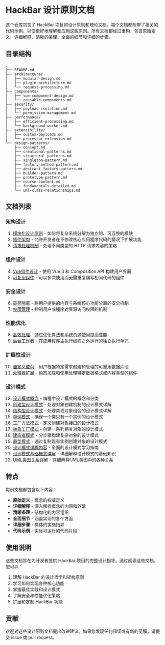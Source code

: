 # HackBar 设计原则文档

这个仓库包含了 HackBar 项目的设计原则和理论文档，每个文档都附带了相关的代码示例，以便更好地理解和应用这些原则。所有文档都经过重构，包含原始定义、详细解释、清晰的条理、全面的细节和详细的步骤。

## 目录结构

```
.
├── README.md
├── architecture/
│   ├── modular-design.md
│   ├── plugin-architecture.md
│   └── request-processing.md
├── components/
│   ├── vue-component-design.md
│   └── reusable-components.md
├── security/
│   ├── payload-isolation.md
│   └── permission-management.md
├── performance/
│   ├── efficient-processing.md
│   └── background-worker.md
├── extensibility/
│   ├── custom-payloads.md
│   └── processor-extension.md
└── design-patterns/
    ├── concept.md
    ├── creational-patterns.md
    ├── structural-patterns.md
    ├── singleton-pattern.md
    ├── factory-method-pattern.md
    ├── abstract-factory-pattern.md
    ├── builder-pattern.md
    ├── prototype-pattern.md
    ├── course-content.md
    ├── fundamentals-detailed.md
    └── uml-class-relationships.md
```

## 文档列表

### 架构设计
1. [模块化设计原则](./architecture/modular-design.md) - 如何将复杂系统分解为独立的、可互换的模块
2. [插件架构](./architecture/plugin-architecture.md) - 允许开发者在不修改核心应用程序代码的情况下扩展功能
3. [请求处理机制](./architecture/request-processing.md) - 处理不同类型的 HTTP 请求内容的策略

### 组件设计
4. [Vue组件设计](./components/vue-component-design.md) - 使用 Vue 3 和 Composition API 构建用户界面
5. [可复用组件](./components/reusable-components.md) - 可以多次使用而无需重复编写相同代码的组件

### 安全设计
6. [载荷隔离](./security/payload-isolation.md) - 将用户提供的内容与系统核心功能分离的安全机制
7. [权限管理](./security/permission-management.md) - 控制用户或程序对资源访问权限的机制

### 性能优化
8. [高效处理](./performance/efficient-processing.md) - 通过优化算法和系统资源使用提高性能
9. [后台工作者](./performance/background-worker.md) - 在应用程序主执行线程之外运行的独立执行单元

### 扩展性设计
10. [自定义载荷](./extensibility/custom-payloads.md) - 用户根据特定需求创建和管理的可重用数据片段
11. [处理器扩展](./extensibility/processor-extension.md) - 动态加载和使用处理特定数据格式或内容类型的组件

### 设计模式
12. [设计模式概念](./design-patterns/concept.md) - 编程中设计模式的概念和分类
13. [创建型设计模式](./design-patterns/creational-patterns.md) - 处理对象创建机制的设计模式详解
14. [结构型设计模式](./design-patterns/structural-patterns.md) - 处理类或对象组合的设计模式详解
15. [单例模式](./design-patterns/singleton-pattern.md) - 确保一个类只有一个实例的设计模式
16. [工厂方法模式](./design-patterns/factory-method-pattern.md) - 定义创建对象接口的设计模式
17. [抽象工厂模式](./design-patterns/abstract-factory-pattern.md) - 创建一系列相关对象的设计模式
18. [建造者模式](./design-patterns/builder-pattern.md) - 分步骤构建复杂对象的设计模式
19. [原型模式](./design-patterns/prototype-pattern.md) - 通过复制现有实例创建对象的设计模式
20. [设计模式课程内容](./design-patterns/course-content.md) - 全面的设计模式学习指南
21. [设计模式基础概念详解](./design-patterns/fundamentals-detailed.md) - 详细解释设计模式的基础知识
22. [UML类图关系详解](./design-patterns/uml-class-relationships.md) - 详细解释UML类图中的各种关系

## 特点

每份文档都包含以下内容：

- **原始定义** - 概念的权威定义
- **详细解释** - 深入解析概念的内涵和外延
- **清晰条理** - 结构化的内容组织
- **全面细节** - 涵盖实现的各个方面
- **详细步骤** - 具体的实施指导
- **代码示例** - 实际可运行的代码片段

## 使用说明

这些文档旨在为开发者提供 HackBar 项目的完整设计指导。通过阅读这些文档，您可以：

1. 理解 HackBar 的设计哲学和架构原则
2. 学习如何实现各种核心功能
3. 掌握最佳实践和设计模式
4. 了解安全和性能优化策略
5. 扩展和定制 HackBar 功能

## 贡献

欢迎对这些设计原则文档提出改进建议。如果您发现任何错误或有新的见解，请提交 issue 或 pull request。